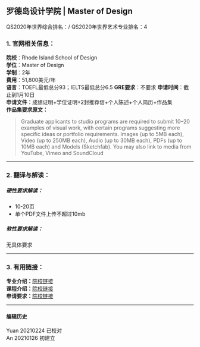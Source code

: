 ## 罗德岛设计学院 | Master of Design

QS2020年世界综合排名：/
QS2020年世界艺术专业排名：4


### 1. 官网相关信息：

**院校**：Rhode Island School of Design  
**学位**：Master of Design  
**学制**：2年  
**费用**：51,800美元/年  
**语言**：TOEFL最低总分93；IELTS最低总分6.5
**GRE要求**：不要求
**申请时间**：截止到1月10日  
**申请文件**：成绩证明+学位证明+2封推荐信+个人陈述+个人简历+作品集  
**作品集要求原文：**   
> Graduate applicants to studio programs are required to submit 10–20 examples of visual work, with certain programs suggesting more specific ideas or portfolio requirements.
> Images (up to 5MB each), Video (up to 250MB each), Audio (up to 30MB each), PDFs (up to 10MB each) and Models (Sketchfab). You may also link to media from YouTube, Vimeo and SoundCloud



---


### 2. 翻译与解读：

##### 硬性要求解读：
- 10-20页
- 单个PDF文件上传不超过10mb



##### 软性要求解读：
无具体要求


---


### 3. 有用链接：

**专业介绍：**[院校链接](https://www.risd.edu/academics/interior-architecture/graduate/)  
**课程介绍：**[院校链接](https://www.risd.edu/academics/interior-architecture/courses/)  
**申请要求：**[院校链接](https://www.risd.edu/academics/interior-architecture/graduate/)


---


#### 编辑历史
Yuan 20210224 已校对  
An 20210126 初建立
